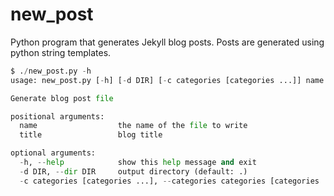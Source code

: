 # new_post
Python program that generates Jekyll blog posts. Posts are generated using python string templates. 

```python
$ ./new_post.py -h
usage: new_post.py [-h] [-d DIR] [-c categories [categories ...]] name title

Generate blog post file

positional arguments:
  name                  the name of the file to write
  title                 blog title

optional arguments:
  -h, --help            show this help message and exit
  -d DIR, --dir DIR     output directory (default: .)
  -c categories [categories ...], --categories categories [categories ...]
```
